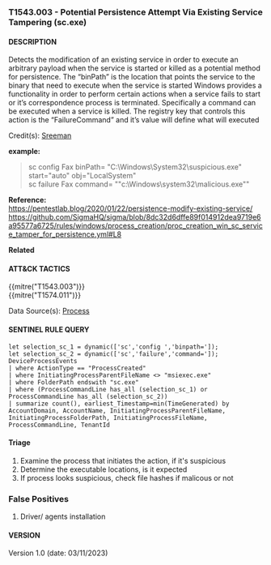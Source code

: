 ### T1543.003 - Potential Persistence Attempt Via Existing Service Tampering (sc.exe)

#### DESCRIPTION

Detects the modification of an existing service in order to execute an arbitrary payload when the service is started or killed as a potential method for persistence.
The “binPath” is the location that points the service to the binary that need to execute when the service is started
Windows provides a functionality in order to perform certain actions when a service fails to start or it’s correspondence process is terminated. Specifically a command can be executed when a service is killed. The registry key that controls this action is the “FailureCommand” and it’s value will define what will executed

Credit(s): [Sreeman](https://github.com/SigmaHQ/sigma/blob/8dc32d6dffe89f014912dea9719e6a95577a6725/rules/windows/process_creation/proc_creation_win_sc_service_tamper_for_persistence.yml#L7)

**example:**

> sc config Fax binPath= "C:\\Windows\\System32\\suspicious.exe" start="auto" obj="LocalSystem"\
> sc failure Fax command= ""c:\\Windows\\system32\\malicious.exe""

**Reference:**\
https://pentestlab.blog/2020/01/22/persistence-modify-existing-service/
https://github.com/SigmaHQ/sigma/blob/8dc32d6dffe89f014912dea9719e6a95577a6725/rules/windows/process_creation/proc_creation_win_sc_service_tamper_for_persistence.yml#L8

**Related**

#### ATT&CK TACTICS<br>

{{mitre("T1543.003")}}\
{{mitre("T1574.011")}}

Data Source(s):
[Process](https://attack.mitre.org/datasources/DS0009/)

#### SENTINEL RULE QUERY<br>

```
let selection_sc_1 = dynamic(['sc','config ','binpath=']); 
let selection_sc_2 = dynamic(['sc','failure','command=']); 
DeviceProcessEvents
| where ActionType == "ProcessCreated"
| where InitiatingProcessParentFileName <> "msiexec.exe"
| where FolderPath endswith "sc.exe"
| where (ProcessCommandLine has_all (selection_sc_1) or ProcessCommandLine has_all (selection_sc_2))
| summarize count(), earliest_Timestamp=min(TimeGenerated) by AccountDomain, AccountName, InitiatingProcessParentFileName, InitiatingProcessFolderPath, InitiatingProcessFileName, ProcessCommandLine, TenantId
```

#### Triage

1. Examine the process that initiates the action, if it's suspicious
1. Determine the executable locations, is it expected
1. If process looks suspicious, check file hashes if malicous or not

### False Positives

1. Driver/ agents installation

#### VERSION

Version 1.0 (date: 03/11/2023)

